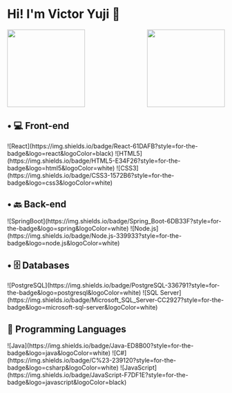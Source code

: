 # Hi! I'm Victor Yuji 👋

<div>
   <img height="180em" src="https://github-readme-stats.vercel.app/api?username=VictorYJM&show_icons=true&theme=dark"/>
   <img align="right" height="180em" src="https://github-readme-stats.vercel.app/api/top-langs/?username=VictorYJM&layout=compact&theme=dark"/>
</div>

## • 💻 Front-end
<div style="display: flex; flex-wrap: wrap;">
   ![React](https://img.shields.io/badge/React-61DAFB?style=for-the-badge&logo=react&logoColor=black)  
   ![HTML5](https://img.shields.io/badge/HTML5-E34F26?style=for-the-badge&logo=html5&logoColor=white)  
   ![CSS3](https://img.shields.io/badge/CSS3-1572B6?style=for-the-badge&logo=css3&logoColor=white)  
</div>

## • 🔙 Back-end
<div style="display: flex; flex-wrap: wrap;">
   ![SpringBoot](https://img.shields.io/badge/Spring_Boot-6DB33F?style=for-the-badge&logo=spring&logoColor=white)  
   ![Node.js](https://img.shields.io/badge/Node.js-339933?style=for-the-badge&logo=node.js&logoColor=white)  
</div>

## • 🗄️ Databases
<div style="display: flex; flex-wrap: wrap;">
   ![PostgreSQL](https://img.shields.io/badge/PostgreSQL-336791?style=for-the-badge&logo=postgresql&logoColor=white)  
   ![SQL Server](https://img.shields.io/badge/Microsoft_SQL_Server-CC2927?style=for-the-badge&logo=microsoft-sql-server&logoColor=white)  
</div>

## 📜 Programming Languages
<div style="display: flex; flex-wrap: wrap;">
   ![Java](https://img.shields.io/badge/Java-ED8B00?style=for-the-badge&logo=java&logoColor=white)  
   ![C#](https://img.shields.io/badge/C%23-239120?style=for-the-badge&logo=csharp&logoColor=white)  
   ![JavaScript](https://img.shields.io/badge/JavaScript-F7DF1E?style=for-the-badge&logo=javascript&logoColor=black)  
</div>
